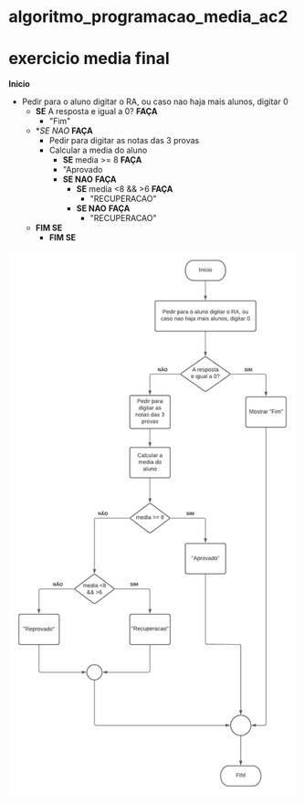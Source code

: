 # algoritmo_programacao_media_ac2
# exercicio media final

**Inicio**
  - Pedir para o aluno digitar o RA, ou caso nao haja mais alunos, digitar 0
     - **SE** A resposta e igual a 0? **FAÇA**
       - "Fim"
     - **SE NAO* **FAÇA**
       - Pedir para digitar as notas das 3 provas
       - Calcular a media do aluno
         - **SE** media >= 8 **FAÇA**
          - "Aprovado
         - **SE NAO** **FAÇA**
           - **SE** media <8 && >6 **FAÇA**
             - "RECUPERACAO"
           - **SE NAO** **FAÇA**
             - "RECUPERACAO"
      - **FIM SE**
          - **FIM SE**

![Isso é uma imagem](https://github.com/Lopes-Vitor/algoritmo_programacao_media_ac2/blob/main/Diagrama%20Media.png)
